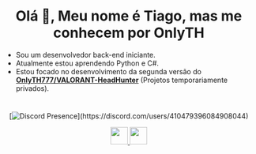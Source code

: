 <h1 align="center">Olá 👋, Meu nome é Tiago, mas me conhecem por OnlyTH</h1>

- Sou um desenvolvedor back-end iniciante.
- Atualmente estou aprendendo Python e C#.
- Estou focado no desenvolvimento da segunda versão do **[OnlyTH777/VALORANT-HeadHunter](https://github.com/OnlyTH777/VALORANT-Headhunter)** (Projetos temporariamente privados).

#

<div align="center">
  
  [![Discord Presence](https://lanyard.cnrad.dev/api/410479396084908044?bg=00000000&idleMessage=Provavelmente%20comendo%20ou%20dormindo...)](https://discord.com/users/410479396084908044)
  
</div>

<div align="center">
  <a href="https://www.linkedin.com/in/tiago-henrique-padilha">
    <img width="35px" src="https://raw.githubusercontent.com/FortAwesome/Font-Awesome/6.x/svgs/brands/linkedin.svg" />
  </a>
  <a href="https://www.instagram.com/padilha.th777">
    <img width="35px" src="https://raw.githubusercontent.com/FortAwesome/Font-Awesome/6.x/svgs/brands/instagram.svg" />
  </a>

</div>

